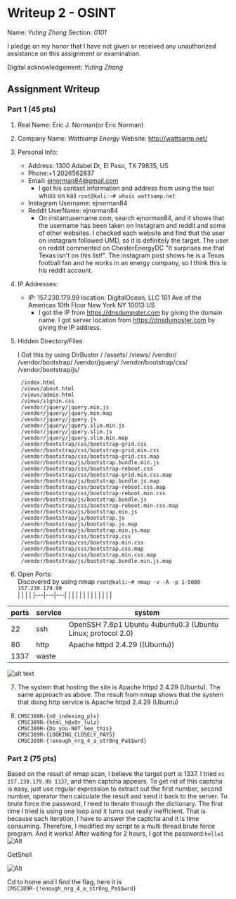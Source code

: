 # Writeup 2 - OSINT

Name: *Yuting Zhong*
Section: *0101*

I pledge on my honor that I have not given or received any unauthorized assistance on this assignment or examination.

Digital acknowledgement: *Yuting Zhong*

## Assignment Writeup

### Part 1 (45 pts)

1. Real Name: Eric J. Norman(or Eric Norman)
2. Company Name: *Wattsamp Energy* Website: http://wattsamp.net/
3. Personal Info:
    - Address: 1300 Adabel Dr, El Paso, TX 79835, US
    - Phone:+1 2026562837
    - Email: ejnorman84@gmail.com
        + I got his contact information and address from using the tool whois on kali
        ```root@kali:~# whois wattsamp.net```
    - Instagram Username: ejnorman84
    - Reddit UserName: ejnorman84
        + On instantusername.com, search ejnorman84,
        and it shows that the username has been taken on Instagram
        and reddit and some of other websites.
        I checked each website and find that the user on instagram followed
        UMD, so it is definitely the target. The user on reddit commented on
        ChesterEnergyDC "It surprises me that Texas isn't on this list!".
        The instagram post shows he is a Texas football fan and he works in
        an energy company, so I think this is his reddit account.
4. IP Addresses:
    - IP: 157.230.179.99
    location:  DigitalOcean, LLC 101 Ave of the Americas 10th Floor New York NY 10013 US
        + I got the IP from https://dnsdumpster.com by giving the domain name.
        I got server location from https://dnsdumpster.com by giving the IP address.  
5. Hidden Directory/Files  

    I Got this by using DirBuster
        /
        /assets/
        /views/
        /vendor/
        /vendor/bootstrap/
        /vendor/jquery/
        /vendor/bootstrap/css/
        /vendor/bootstrap/js/

        /index.html
        /views/about.html
        /views/admin.html
        /views/signin.css
        /vendor/jquery/jquery.min.js
        /vendor/jquery/jquery.min.map
        /vendor/jquery/jquery.js
        /vendor/jquery/jquery.slim.min.js
        /vendor/jquery/jquery.slim.js
        /vendor/jquery/jquery.slim.min.map
        /vendor/bootstrap/css/bootstrap-grid.css
        /vendor/bootstrap/css/bootstrap-grid.min.css
        /vendor/bootstrap/css/bootstrap-grid.css.map
        /vendor/bootstrap/js/bootstrap.bundle.min.js
        /vendor/bootstrap/css/bootstrap-reboot.css
        /vendor/bootstrap/css/bootstrap-grid.min.css.map
        /vendor/bootstrap/js/bootstrap.bundle.js.map
        /vendor/bootstrap/css/bootstrap-reboot.css.map
        /vendor/bootstrap/css/bootstrap-reboot.min.css
        /vendor/bootstrap/js/bootstrap.bundle.js
        /vendor/bootstrap/css/bootstrap-reboot.min.css.map
        /vendor/bootstrap/js/bootstrap.min.js
        /vendor/bootstrap/js/bootstrap.js
        /vendor/bootstrap/js/bootstrap.js.map
        /vendor/bootstrap/js/bootstrap.min.js.map
        /vendor/bootstrap/css/bootstrap.css
        /vendor/bootstrap/css/bootstrap.min.css
        /vendor/bootstrap/css/bootstrap.css.map
        /vendor/bootstrap/css/bootstrap.min.css.map
        /vendor/bootstrap/js/bootstrap.bundle.min.js.map

6. Open Ports:  
Discovered by using nmap
```root@kali:~# nmap -v -A -p 1-5000 157.230.179.99```   
  |   |   |   |
|---|---|---|
|   |   |   |
|   |   |   |
|   |   |   |

 |ports|service|system|
|---|---|---|
|  22 |  ssh  | OpenSSH 7.6p1 Ubuntu 4ubuntu0.3 (Ubuntu Linux; protocol 2.0)|
|  80 | http  |  Apache httpd 2.4.29 ((Ubuntu))                             |
| 1337 | waste |                                                             |  

  ![alt text][port_scan_result]


7. The system that hosting the site is Apache httpd 2.4.29 (Ubuntu). The same approach as above.
    The result from nmap shows that the system that doing http service is Apache httpd 2.4.29 (Ubuntu)

8.  
    ```CMSC389R-{n0_indexing_pls}```  
    ```CMSC389R-{html_h@x0r_lulz}```  
    ```CMSC389R-{Do_you-N0T_See_this}```  
    ```CMSC389R-{LOOKING_CLOSELY_PAYS}```   
    ```CMSC389R-{!enough_nrg_4_a_str0ng_Pa$$wrd}```




### Part 2 (75 pts)  
Based on the result of nmap scan, I believe the target port is 1337.
I tried ```nc 157.230.179.99 1337```, and then captcha appears. To get rid of this captcha is easy, just use regular expression to extract out the first number, second number, operator then calculate the result and send it back to the server. To brute force the password, I need to iterate through the dictionary. The first time I tried is using one loop and it turns out really inefficient. That is because each iteration, I have to answer the captcha and it is time consuming. Therefore, I modified my script to a multi thread brute force program. And it works! After waiting for 2 hours, I got the password:```hello1```   
![Alt][getpassword]  

GetShell  

![Alt][getshell]  

Cd to home and I find the flag, here it is  
```CMSC389R-{!enough_nrg_4_a_str0ng_Pa$$wrd}```

[port_scan_result]: https://github.com/ununununium/389Rfall2019/blob/master/week/2/writeup/screen_shots/port_scan_result.png
[getpassword]: https://github.com/ununununium/389Rfall2019/blob/master/week/2/writeup/screen_shots/getpassword.png
[getshell]: https://github.com/ununununium/389Rfall2019/blob/master/week/2/writeup/screen_shots/getshell.png
